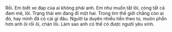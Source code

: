 Rồi. Em biết xe đạp của ai không phải anh. Em như muốn tắt lôi, còng tất cả đam mê, lôi. Trạng thái em đang đi một hai. Trong tim thế giới chẳng còn ai đó, hay mình đã có cái gì đâu. Người ta duyên nhiều tiền theo to, muôn phần hơn anh ôi rồi ôi, chán lôi. Làm sao anh có thể có được người yêu xinh.